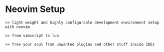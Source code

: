 
# Neovim Setup

    >> light weight and highly configurable development environment setup with neovim

    >> from vimscript to lua

    >> free your soul from unwanted plugins and other stuff inside IDEs
